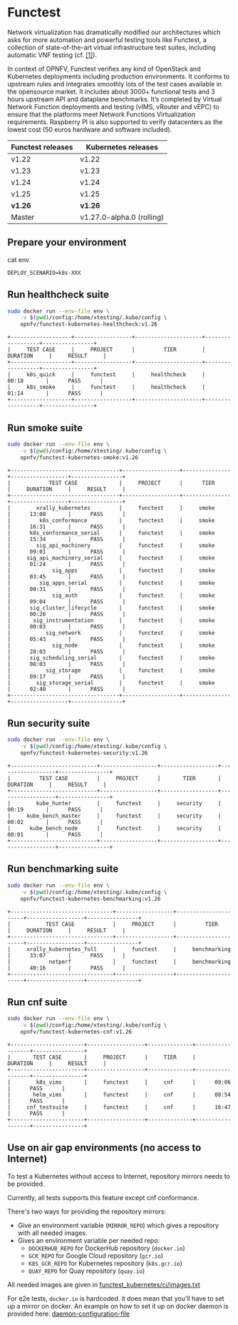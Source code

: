 # Functest

Network virtualization has dramatically modified our architectures which asks
for more automation and powerful testing tools like Functest, a collection of
state-of-the-art virtual infrastructure test suites, including automatic VNF
testing (cf.
[[1]](https://www.linuxfoundation.org/press-release/2019/05/opnfv-hunter-delivers-test-tools-ci-cd-framework-to-enable-common-nfvi-for-verifying-vnfs/)).

In context of OPNFV, Functest verifies any kind of OpenStack and Kubernetes
deployments including production environments. It conforms to upstream rules
and integrates smoothly lots of the test cases available in the opensource
market. It includes about 3000+ functional tests and 3 hours upstream API and
dataplane benchmarks. It’s completed by Virtual Network Function deployments
and testing (vIMS, vRouter and vEPC) to ensure that the platforms meet Network
Functions Virtualization requirements. Raspberry PI is also supported to verify
datacenters as the lowest cost (50 euros hardware and software included).

| Functest releases | Kubernetes releases       |
|-------------------|---------------------------|
| v1.22             | v1.22                     |
| v1.23             | v1.23                     |
| v1.24             | v1.24                     |
| v1.25             | v1.25                     |
| **v1.26**         | **v1.26**                 |
| Master            | v1.27.0-alpha.0 (rolling) |

## Prepare your environment

cat env
```
DEPLOY_SCENARIO=k8s-XXX
```

## Run healthcheck suite

```bash
sudo docker run --env-file env \
    -v $(pwd)/config:/home/xtesting/.kube/config \
    opnfv/functest-kubernetes-healthcheck:v1.26
```

```
+-------------------+------------------+---------------------+------------------+----------------+
|     TEST CASE     |     PROJECT      |         TIER        |     DURATION     |     RESULT     |
+-------------------+------------------+---------------------+------------------+----------------+
|     k8s_quick     |     functest     |     healthcheck     |      00:18       |      PASS      |
|     k8s_smoke     |     functest     |     healthcheck     |      01:14       |      PASS      |
+-------------------+------------------+---------------------+------------------+----------------+
```

## Run smoke suite

```bash
sudo docker run --env-file env \
    -v $(pwd)/config:/home/xtesting/.kube/config \
    opnfv/functest-kubernetes-smoke:v1.26
```

```
+----------------------------------+------------------+---------------+------------------+----------------+
|            TEST CASE             |     PROJECT      |      TIER     |     DURATION     |     RESULT     |
+----------------------------------+------------------+---------------+------------------+----------------+
|        xrally_kubernetes         |     functest     |     smoke     |      13:00       |      PASS      |
|         k8s_conformance          |     functest     |     smoke     |      16:31       |      PASS      |
|      k8s_conformance_serial      |     functest     |     smoke     |      15:34       |      PASS      |
|        sig_api_machinery         |     functest     |     smoke     |      09:01       |      PASS      |
|     sig_api_machinery_serial     |     functest     |     smoke     |      01:24       |      PASS      |
|             sig_apps             |     functest     |     smoke     |      03:45       |      PASS      |
|         sig_apps_serial          |     functest     |     smoke     |      00:31       |      PASS      |
|             sig_auth             |     functest     |     smoke     |      09:04       |      PASS      |
|      sig_cluster_lifecycle       |     functest     |     smoke     |      00:26       |      PASS      |
|       sig_instrumentation        |     functest     |     smoke     |      00:03       |      PASS      |
|           sig_network            |     functest     |     smoke     |      05:43       |      PASS      |
|             sig_node             |     functest     |     smoke     |      28:03       |      PASS      |
|      sig_scheduling_serial       |     functest     |     smoke     |      08:03       |      PASS      |
|           sig_storage            |     functest     |     smoke     |      09:17       |      PASS      |
|        sig_storage_serial        |     functest     |     smoke     |      02:40       |      PASS      |
+----------------------------------+------------------+---------------+------------------+----------------+
```

## Run security suite

```bash
sudo docker run --env-file env \
    -v $(pwd)/config:/home/xtesting/.kube/config \
    opnfv/functest-kubernetes-security:v1.26
```

```
+---------------------------+------------------+------------------+------------------+----------------+
|         TEST CASE         |     PROJECT      |       TIER       |     DURATION     |     RESULT     |
+---------------------------+------------------+------------------+------------------+----------------+
|        kube_hunter        |     functest     |     security     |      00:19       |      PASS      |
|     kube_bench_master     |     functest     |     security     |      00:02       |      PASS      |
|      kube_bench_node      |     functest     |     security     |      00:01       |      PASS      |
+---------------------------+------------------+------------------+------------------+----------------+
```

## Run benchmarking suite

```bash
sudo docker run --env-file env \
    -v $(pwd)/config:/home/xtesting/.kube/config \
    opnfv/functest-kubernetes-benchmarking:v1.26
```

```
+--------------------------------+------------------+----------------------+------------------+----------------+
|           TEST CASE            |     PROJECT      |         TIER         |     DURATION     |     RESULT     |
+--------------------------------+------------------+----------------------+------------------+----------------+
|     xrally_kubernetes_full     |     functest     |     benchmarking     |      33:07       |      PASS      |
|            netperf             |     functest     |     benchmarking     |      40:16       |      PASS      |
+--------------------------------+------------------+----------------------+------------------+----------------+
```

## Run cnf suite

```bash
sudo docker run --env-file env \
    -v $(pwd)/config:/home/xtesting/.kube/config \
    opnfv/functest-kubernetes-cnf:v1.26
```

```
+-----------------------+------------------+--------------+------------------+----------------+
|       TEST CASE       |     PROJECT      |     TIER     |     DURATION     |     RESULT     |
+-----------------------+------------------+--------------+------------------+----------------+
|        k8s_vims       |     functest     |     cnf      |      09:06       |      PASS      |
|       helm_vims       |     functest     |     cnf      |      08:54       |      PASS      |
|     cnf_testsuite     |     functest     |     cnf      |      16:47       |      PASS      |
+-----------------------+------------------+--------------+------------------+----------------+
```


## Use on air gap environments (no access to Internet)

To test a Kubernetes without access to Internet, repository mirrors needs to be
provided.

Currently, all tests supports this feature except cnf conformance.

There's two ways for providing the repository mirrors:

- Give an environment variable (`MIRROR_REPO`) which gives a repository with
  all needed images.
- Gives an environment variable per needed repo:
  - `DOCKERHUB_REPO` for DockerHub repository (`docker.io`)
  - `GCR_REPO` for Google Cloud repository (`gcr.io`)
  - `K8S_GCR_REPO` for Kubernetes repository (`k8s.gcr.io`)
  - `QUAY_REPO` for Quay repository (`quay.io`)

All needed images are given in
[functest_kubernetes/ci/images.txt](functest_kubernetes/ci/images.txt)

For e2e tests, `docker.io` is hardcoded. it does mean that you'll have to set up
a mirror on docker. An example on how to set it up on docker daemon is provided
here:
[daemon-configuration-file](
https://docs.docker.com/engine/reference/commandline/dockerd/#daemon-configuration-file)
